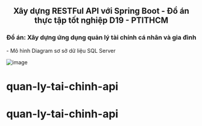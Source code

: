 <h2 align="center">Xây dựng RESTFul API với Spring Boot - Đồ án thực tập tốt nghiệp D19 - PTITHCM</h2>
<h3 align="center">Đồ án: Xây dựng ứng dụng quản lý tài chính cá nhân và gia đình</h3>
- Mô hình Diagram sơ sở dữ liệu SQL Server
  
![image](https://github.com/thtruong2904/QuanLyTaiChinh-API-V2/assets/83656656/a920e081-11a1-4d1f-9a97-48a0d4634d48)
# quan-ly-tai-chinh-api
# quan-ly-tai-chinh-api
